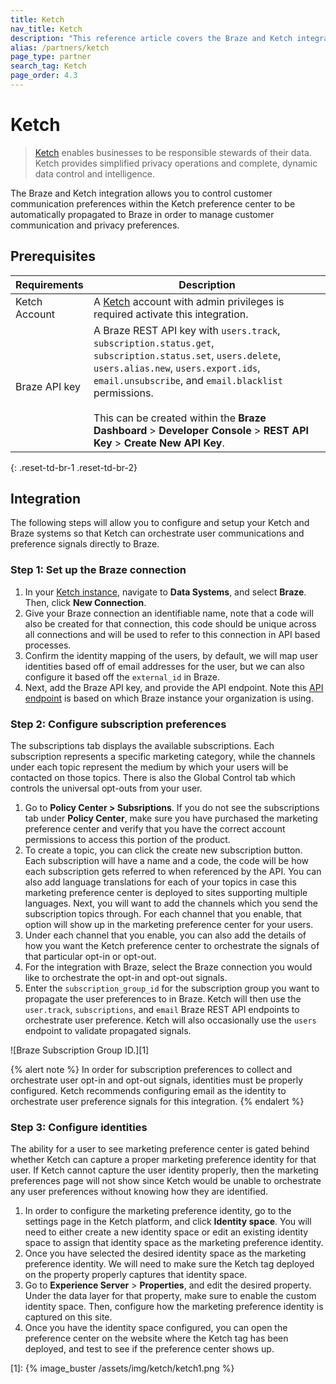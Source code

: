 ```yaml
---
title: Ketch
nav_title: Ketch
description: "This reference article covers the Braze and Ketch integration. Ketch provides simplified privacy operations and complete, dynamic data control and intelligence."
alias: /partners/ketch
page_type: partner
search_tag: Ketch
page_order: 4.3
---
```


# Ketch

> [Ketch](https://www.ketch.com) enables businesses to be responsible stewards of their data. Ketch provides simplified privacy operations and complete, dynamic data control and intelligence.

The Braze and Ketch integration allows you to control customer communication preferences within the Ketch preference center to be automatically propagated to Braze in order to manage customer communication and privacy preferences. 

## Prerequisites

| Requirements | Description |
|---|---|
| Ketch Account | A [Ketch](https://www.ketch.com) account with admin privileges is required activate this integration. |
| Braze API key | A Braze REST API key with `users.track`, `subscription.status.get`, `subscription.status.set`, `users.delete`, `users.alias.new`, `users.export.ids`, `email.unsubscribe`, and `email.blacklist` permissions. <br><br> This can be created within the **Braze Dashboard** > **Developer Console** > **REST API Key** > **Create New API Key**. |
{: .reset-td-br-1 .reset-td-br-2}

## Integration

The following steps will allow you to configure and setup your Ketch and Braze systems so that Ketch can orchestrate user communications and preference signals directly to Braze.

### Step 1: Set up the Braze connection

1. In your [Ketch instance](https://app.ketch.com), navigate to **Data Systems**, and select **Braze**. Then, click **New Connection**.
2. Give your Braze connection an identifiable name, note that a code will also be created for that connection, this code should be unique across all connections and will be used to refer to this connection in API based processes.
3. Confirm the identity mapping of the users, by default, we will map user identities based off of email addresses for the user, but we can also configure it based off the `external_id` in Braze.
4. Next, add the Braze API key, and provide the API endpoint. Note this [API endpoint](https://www.braze.com/docs/api/basics/#endpoints) is based on which Braze instance your organization is using.

### Step 2: Configure subscription preferences

The subscriptions tab displays the available subscriptions. Each subscription represents a specific marketing category, while the channels under each topic represent the medium by which your users will be contacted on those topics. There is also the Global Control tab which controls the universal opt-outs from your user.

1. Go to **Policy Center > Subsriptions**. If you do not see the subscriptions tab under **Policy Center**, make sure you have purchased the marketing preference center and verify that you have the correct account permissions to access this portion of the product.
2. To create a topic, you can click the create new subscription button. Each subscription will have a name and a code, the code will be how each subscription gets referred to when referenced by the API. You can also add language translations for each of your topics in case this marketing preference center is deployed to sites supporting multiple languages. Next, you will want to add the channels which you send the subscription topics through. For each channel that you enable, that option will show up in the marketing preference center for your users.
3. Under each channel that you enable, you can also add the details of how you want the Ketch preference center to orchestrate the signals of that particular opt-in or opt-out.
4. For the integration with Braze, select the Braze connection you would like to orchestrate the opt-in and opt-out signals.
5. Enter the `subscription_group_id` for the subscription group you want to propagate the user preferences to in Braze. Ketch will then use the `user.track`, `subscriptions`, and `email` Braze REST API endpoints to orchestrate user preference. Ketch will also occasionally use the `users` endpoint to validate propagated signals.

![Braze Subscription Group ID.][1]

{% alert note %}
In order for subscription preferences to collect and orchestrate user opt-in and opt-out signals, identities must be properly configured. Ketch recommends configuring email as the identity to orchestrate user preference signals for this integration.
{% endalert %}

### Step 3: Configure identities

The ability for a user to see marketing preference center is gated behind whether Ketch can capture a proper marketing preference identity for that user. If Ketch cannot capture the user identity properly, then the marketing preferences page will not show since Ketch would be unable to orchestrate any user preferences without knowing how they are identified.

1. In order to configure the marketing preference identity, go to the settings page in the Ketch platform, and click  **Identity space**. You will need to either create a new identity space or edit an existing identity space to assign that identity space as the marketing preference identity.
2. Once you have selected the desired identity space as the marketing preference identity. We will need to make sure the Ketch tag deployed on the property properly captures that identity space.
3. Go to **Experience Server** > **Properties**, and edit the desired property. Under the data layer for that property, make sure to enable the custom identity space. Then, configure how the marketing preference identity is captured on this site.
4. Once you have the identity space configured, you can open the preference center on the website where the Ketch tag has been deployed, and test to see if the preference center shows up.


[1]: {% image_buster /assets/img/ketch/ketch1.png %}